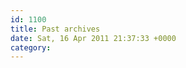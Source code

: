 ```yaml
---
id: 1100
title: Past archives
date: Sat, 16 Apr 2011 21:37:33 +0000
category: 
---
```


<style> p { margin-bottom: 0px; } </style>
<!--wp_archives-->
